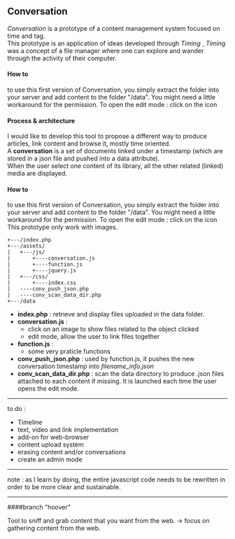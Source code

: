 ## Conversation

_Conversation_ is a prototype of a content management system focused on time and tag.  
This prototype is an application of ideas developed through  _Timing_ , _Timing_ was a concept of a file manager where one can explore and wander through the activity of their computer.


#### How to

to use this first version of Conversation, you simply extract the folder into your server and add content to the folder "/data". You might need a little workaround for the permission.
To open the edit mode : click on the icon

#### Process & architecture

I would like to develop this tool to propose a different way to produce articles, link content and browse it, mostly time oriented.  
A **conversation** is a set of documents linked under a timestamp (which are stored in a json file and pushed into a data attribute).    
When the user select one content of its library, all the other related (linked) media are displayed. 

#### How to

to use this first version of Conversation, you simply extract the folder into your server and add content to the folder "/data". You might need a little workaround for the permission.
To open the edit mode : click on the icon   
This prototype only work with images.  


```
+---/index.php
+---/assets/
|   +---/js/	
|		+----conversation.js
|		+----function.js
|		+----jquery.js
|   +---/css/
|		+----index.css
|   ----conv_push_json.php   
|   ----conv_scan_data_dir.php
+---/data
```

* **index.php** : retrieve and display files uploaded in the data folder.
* **conversation.js** :
  * click on an image to show files related to the object clicked
  * edit mode, allow the user to link files together
* **function.js** :  
  * some very praticle functions
* **conv_push_json.php** : used by function.js, it pushes the new conversation timestamp into *filename_info.json*
* **conv_scan_data_dir.php** : scan the data directory to produce .json files attached to each content if missing. It is launched each time the user opens the edit mode.

---


to do :

* Timeline
* text, video and link implementation
* add-on for web-browser
* content upload system
* erasing content and/or conversations
* create an admin mode

---
note : as I learn by doing, the entire javascript code needs to be rewritten in order to be more clear and sustainable.

---


####branch "hoover"  

Tool to sniff and grab content that you want from the web.
-> focus on gathering content from the web. 

